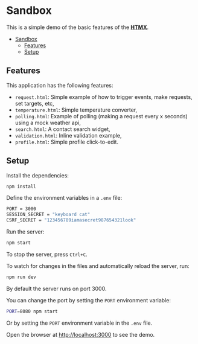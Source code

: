 # Sandbox

This is a simple demo of the basic features of the **[HTMX](https://htmx.org/)**.

- [Sandbox](#sandbox)
  - [Features](#features)
  - [Setup](#setup)

## Features

This application has the following features:

- `request.html`: Simple example of how to trigger events, make requests, set targets, etc,
- `temperature.html`: Simple temperature converter,
- `polling.html`: Example of polling (making a request every x seconds) using a mock weather api,
- `search.html`: A contact search widget,
- `validation.html`: Inline validation example,
- `profile.html`: Simple profile click-to-edit.

## Setup

Install the dependencies:

```bash
npm install
```

Define the environment variables in a `.env` file:

```bash
PORT = 3000
SESSION_SECRET = "keyboard cat"
CSRF_SECRET = "123456789iamasecret987654321look"
```

Run the server:

```bash
npm start
```

To stop the server, press `Ctrl+C`.

To watch for changes in the files and automatically reload the server, run:

```bash
npm run dev
```

By default the server runs on port 3000.

You can change the port by setting the `PORT` environment variable:

```bash
PORT=8080 npm start
```

Or by setting the `PORT` environment variable in the `.env` file.

Open the browser at [http://localhost:3000](http://localhost:3000) to see the demo.
